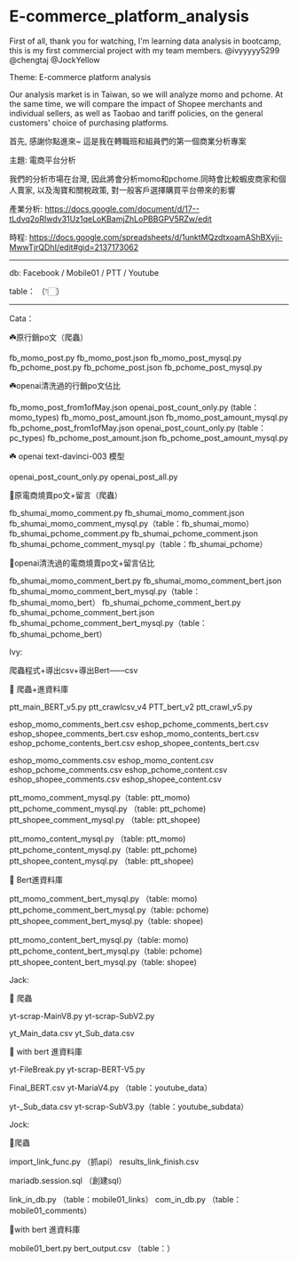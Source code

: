 # E-commerce_platform_analysis
First of all, thank you for watching, I'm learning data analysis in bootcamp, this is my first commercial project with my team members. 
@ivyyyyy5299 @chengtaj @JockYellow

Theme: E-commerce platform analysis

Our analysis market is in Taiwan, so we will analyze momo and pchome. At the same time, we will compare the impact of Shopee merchants and individual sellers, as well as Taobao and tariff policies, on the general customers' choice of purchasing platforms.


首先, 感謝你點進來~ 這是我在轉職班和組員們的第一個商業分析專案

主題: 電商平台分析

我們的分析市場在台灣, 因此將會分析momo和pchome.同時會比較蝦皮商家和個人賣家, 以及淘寶和關稅政策, 對一般客戶選擇購買平台帶來的影響

產業分析: https://docs.google.com/document/d/17--tLdvq2oRIwdv31Uz1qeLoKBamjZhLoPBBGPV5RZw/edit

時程: https://docs.google.com/spreadsheets/d/1unktMQzdtxoamAShBXyji-MwwTjrQDhI/edit#gid=2137173062


--------------------

db:  Facebook / Mobile01 / PTT / Youtube

table： （👇🏻）

--------------------

Cata：

☘️原行銷po文（爬蟲）

fb_momo_post.py
fb_momo_post.json
fb_momo_post_mysql.py
fb_pchome_post.py
fb_pchome_post.json
fb_pchome_post_mysql.py

☘️openai清洗過的行銷po文佔比

fb_momo_post_from1ofMay.json
openai_post_count_only.py (table：momo_types)
fb_momo_post_amount.json
fb_momo_post_amount_mysql.py
fb_pchome_post_from1ofMay.json
openai_post_count_only.py (table：pc_types)
fb_pchome_post_amount.json
fb_pchome_post_amount_mysql.py

☘️ openai text-davinci-003 模型

openai_post_count_only.py
openai_post_all.py


🌺原電商燒賣po文+留言（爬蟲）

fb_shumai_momo_comment.py
fb_shumai_momo_comment.json
fb_shumai_momo_comment_mysql.py（table：fb_shumai_momo）
fb_shumai_pchome_comment.py
fb_shumai_pchome_comment.json
fb_shumai_pchome_comment_mysql.py（table：fb_shumai_pchome）

🌺openai清洗過的電商燒賣po文+留言佔比

fb_shumai_momo_comment_bert.py
fb_shumai_momo_comment_bert.json
fb_shumai_momo_comment_bert_mysql.py（table：fb_shumai_momo_bert）
fb_shumai_pchome_comment_bert.py
fb_shumai_pchome_comment_bert.json
fb_shumai_pchome_comment_bert_mysql.py（table：fb_shumai_pchome_bert）


Ivy:

爬蟲程式+導出csv+導出Bert——csv

🌸 爬蟲+進資料庫

ptt_main_BERT_v5.py
ptt_crawlcsv_v4
PTT_bert_v2
ptt_crawl_v5.py

eshop_momo_comments_bert.csv
eshop_pchome_comments_bert.csv
eshop_shopee_comments_bert.csv
eshop_momo_contents_bert.csv
eshop_pchome_contents_bert.csv
eshop_shopee_contents_bert.csv

eshop_momo_comments.csv
eshop_momo_content.csv
eshop_pchome_comments.csv
eshop_pchome_content.csv
eshop_shopee_comments.csv
eshop_shopee_content.csv

ptt_momo_comment_mysql.py（table: ptt_momo)
ptt_pchome_comment_mysql.py （table: ptt_pchome)
ptt_shopee_comment_mysql.py （table: ptt_shopee)

ptt_momo_content_mysql.py （table: ptt_momo)
ptt_pchome_content_mysql.py（table: ptt_pchome)
ptt_shopee_content_mysql.py （table: ptt_shopee)

🌸 Bert進資料庫

ptt_momo_comment_bert_mysql.py （table: momo)
ptt_pchome_comment_bert_mysql.py（table: pchome)
ptt_shopee_comment_bert_mysql.py（table: shopee)

ptt_momo_content_bert_mysql.py（table: momo)
ptt_pchome_content_bert_mysql.py（table: pchome)
ptt_shopee_content_bert_mysql.py（table: shopee)


Jack:

🌼 爬蟲

yt-scrap-MainV8.py
yt-scrap-SubV2.py

yt_Main_data.csv
yt_Sub_data.csv

🌼 with bert 進資料庫

yt-FileBreak.py 
yt-scrap-BERT-V5.py 

Final_BERT.csv
yt-MariaV4.py （table：youtube_data）

yt-_Sub_data.csv
yt-scrap-SubV3.py（table：youtube_subdata）


Jock:

🌹爬蟲

import_link_func.py （抓api）
results_link_finish.csv

mariadb.session.sql （創建sql）

link_in_db.py （table：mobile01_links）
com_in_db.py （table：mobile01_comments）

🌹with bert 進資料庫

mobile01_bert.py
bert_output.csv （table：）

